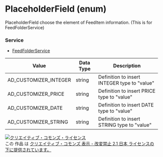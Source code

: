 # PlaceholderField (enum)
PlaceholderField choose the element of FeedItem information. (This is for FeedFolderService)
### Service
+ [FeedFolderService](../services/FeedFolderService.md)

| Value | Data Type | Description | 
|---|---|---|
| AD_CUSTOMIZER_INTEGER| string| Definition to insert INTEGER type to "value" |
| AD_CUSTOMIZER_PRICE| string| Definition to insert PRICE type to "value" |
| AD_CUSTOMIZER_DATE| string| Definition to insert DATE type to "value" |
| AD_CUSTOMIZER_STRING| string| Definition to insert STRING type to "value" |
<a rel="license" href="http://creativecommons.org/licenses/by-nd/2.1/jp/"><img alt="クリエイティブ・コモンズ・ライセンス" style="border-width:0" src="https://i.creativecommons.org/l/by-nd/2.1/jp/88x31.png" /></a><br />この 作品 は <a rel="license" href="http://creativecommons.org/licenses/by-nd/2.1/jp/">クリエイティブ・コモンズ 表示 - 改変禁止 2.1 日本 ライセンスの下に提供されています。</a>
